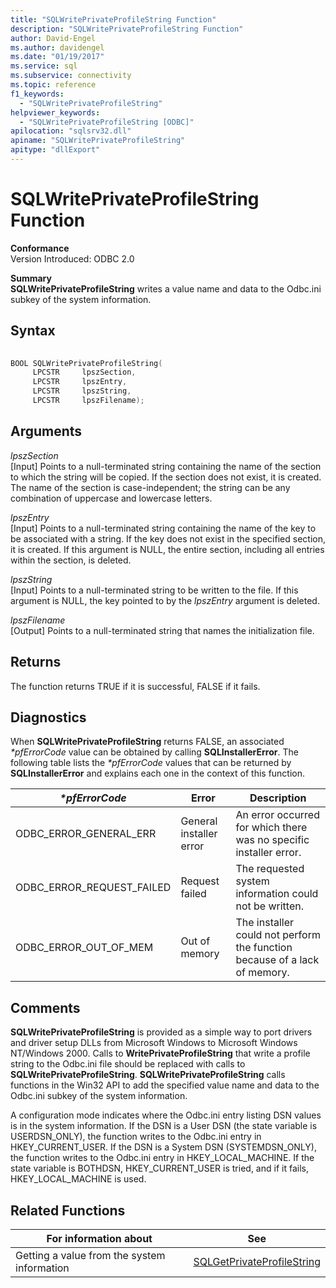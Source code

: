 ```yaml
---
title: "SQLWritePrivateProfileString Function"
description: "SQLWritePrivateProfileString Function"
author: David-Engel
ms.author: davidengel
ms.date: "01/19/2017"
ms.service: sql
ms.subservice: connectivity
ms.topic: reference
f1_keywords:
  - "SQLWritePrivateProfileString"
helpviewer_keywords:
  - "SQLWritePrivateProfileString [ODBC]"
apilocation: "sqlsrv32.dll"
apiname: "SQLWritePrivateProfileString"
apitype: "dllExport"
---
```

# SQLWritePrivateProfileString Function
**Conformance**  
 Version Introduced: ODBC 2.0  
  
 **Summary**  
 **SQLWritePrivateProfileString** writes a value name and data to the Odbc.ini subkey of the system information.  
  
## Syntax  
  
```cpp  
  
BOOL SQLWritePrivateProfileString(  
     LPCSTR     lpszSection,  
     LPCSTR     lpszEntry,  
     LPCSTR     lpszString,  
     LPCSTR     lpszFilename);  
```  
  
## Arguments  
 *lpszSection*  
 [Input] Points to a null-terminated string containing the name of the section to which the string will be copied. If the section does not exist, it is created. The name of the section is case-independent; the string can be any combination of uppercase and lowercase letters.  
  
 *lpszEntry*  
 [Input] Points to a null-terminated string containing the name of the key to be associated with a string. If the key does not exist in the specified section, it is created. If this argument is NULL, the entire section, including all entries within the section, is deleted.  
  
 *lpszString*  
 [Input] Points to a null-terminated string to be written to the file. If this argument is NULL, the key pointed to by the *lpszEntry* argument is deleted.  
  
 *lpszFilename*  
 [Output] Points to a null-terminated string that names the initialization file.  
  
## Returns  
 The function returns TRUE if it is successful, FALSE if it fails.  
  
## Diagnostics  
 When **SQLWritePrivateProfileString** returns FALSE, an associated *\*pfErrorCode* value can be obtained by calling **SQLInstallerError**. The following table lists the *\*pfErrorCode* values that can be returned by **SQLInstallerError** and explains each one in the context of this function.  
  
|*\*pfErrorCode*|Error|Description|  
|---------------------|-----------|-----------------|  
|ODBC_ERROR_GENERAL_ERR|General installer error|An error occurred for which there was no specific installer error.|  
|ODBC_ERROR_REQUEST_FAILED|Request failed|The requested system information could not be written.|  
|ODBC_ERROR_OUT_OF_MEM|Out of memory|The installer could not perform the function because of a lack of memory.|  
  
## Comments  
 **SQLWritePrivateProfileString** is provided as a simple way to port drivers and driver setup DLLs from Microsoft Windows to Microsoft Windows NT/Windows 2000. Calls to **WritePrivateProfileString** that write a profile string to the Odbc.ini file should be replaced with calls to **SQLWritePrivateProfileString**. **SQLWritePrivateProfileString** calls functions in the Win32 API to add the specified value name and data to the Odbc.ini subkey of the system information.  
  
 A configuration mode indicates where the Odbc.ini entry listing DSN values is in the system information. If the DSN is a User DSN (the state variable is USERDSN_ONLY), the function writes to the Odbc.ini entry in HKEY_CURRENT_USER. If the DSN is a System DSN (SYSTEMDSN_ONLY), the function writes to the Odbc.ini entry in HKEY_LOCAL_MACHINE. If the state variable is BOTHDSN, HKEY_CURRENT_USER is tried, and if it fails, HKEY_LOCAL_MACHINE is used.  
  
## Related Functions  
  
|For information about|See|  
|---------------------------|---------|  
|Getting a value from the system information|[SQLGetPrivateProfileString](../../../odbc/reference/syntax/sqlgetprivateprofilestring-function.md)|
